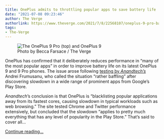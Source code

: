 ```yaml
---
title: OnePlus admits to throttling popular apps to save battery life
date: "2021-07-08 09:23:46"
author: The Verge
authorlink: https://www.theverge.com/2021/7/8/22568107/oneplus-9-pro-battery-life-app-throttling-benchmarks
tags:
- The-Verge
---
```

<figure>
      <img alt="The OnePlus 9 Pro (top) and OnePlus 9" src="https://cdn.vox-cdn.com/thumbor/huCXNrOJELXUlJp4vIz_9kp-KpQ=/0x0:2040x1360/1310x873/cdn.vox-cdn.com/uploads/chorus_image/image/69554977/bfarsace_4481_20210317_0061_Edit.0.jpg" />
        <figcaption>Photo by Becca Farsace / The Verge</figcaption>
    </figure>

  <p id="JbIu1k">OnePlus has confirmed that it deliberately reduces performance in “many of the most popular apps” in order to improve battery life on its latest OnePlus 9 and 9 Pro phones. The issue arose following <a href="https://www.anandtech.com/show/16794/oneplus-9-performance-examination/">testing by <em>Anandtech’s</em></a> Andrei Frumusanu, who called the situation “rather baffling” after discovering slowdown in a wide range of prominent apps from Google’s Play Store. </p>
<p id="NLyXdg"><em>Anandtech</em>’s conclusion is that OnePlus is “blacklisting popular applications away from its fastest cores, causing slowdown in typical workloads such as web browsing.” The site tested Chrome and Twitter performance extensively, but concluded that the slowdown “applies to pretty much everything that has any level of popularity in the Play Store.” That’s said to cover all...</p>
  <p>
    <a href="https://www.theverge.com/2021/7/8/22568107/oneplus-9-pro-battery-life-app-throttling-benchmarks">Continue reading&hellip;</a>
  </p>